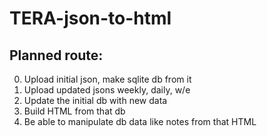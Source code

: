# TERA-json-to-html

## Planned route:
0. Upload initial json, make sqlite db from it
1. Upload updated jsons weekly, daily, w/e
2. Update the initial db with new data
3. Build HTML from that db
4. Be able to manipulate db data like notes from that HTML 